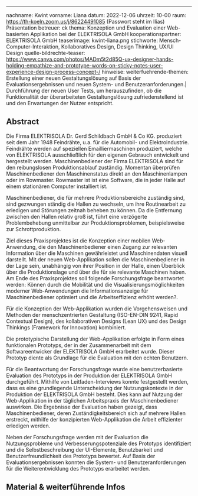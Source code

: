 ---
nachname: Kwint
vorname: Liana
datum: 2022-12-06
uhrzeit: 10-00
raum: https://th-koeln.zoom.us/j/86224491085 (Passwort steht im Ilias) Präsentation
betreuer: ck
thema: Konzeption und Evaluation einer Web-basierten Applikation bei der ELEKTRISOLA GmbH
kooperationspartner: ELEKTRISOLA GmbH
teaserimage: kwint-liana.png
stichworte: Mensch-Computer-Interaktion, Kollaboratives Design, Design Thinking, UX/UI Design
quelle-bildrechte-teaser: https://www.canva.com/photos/MADm5t2d85Q-ux-designer-hands-holding-empathize-and-prototype-words-on-sticky-notes-user-experience-design-process-concept-/
hinweise:
weiterfuehrende-themen: Erstellung einer neuen Gestaltungslösung auf Basis der Evaluationsergebnissen und neuen System- und Benutzeranforderungen.| Durchführung der neuen User Tests, um herauszufinden, ob die Funktionalität der überarbeiteten Gestaltungslösung zufriedenstellend ist und den Erwartungen der Nutzer entspricht.


## Abstract

Die Firma ELEKTRISOLA Dr. Gerd Schildbach GmbH & Co KG. produziert seit dem Jahr 1948 Feindrähte, u.a. für die Automobil- und Elektroindustrie. Feindrähte werden auf speziellen Emailliermaschinen produziert, welche von ELEKTRISOLA ausschließlich für den eigenen Gebrauch entwickelt und hergestellt werden.
Maschinenbediener der Firma ELEKTRISOLA sind für den reibungslosen Produktionsablauf zuständig. Momentan überprüfen Maschinenbediener den Maschinenstatus direkt an den Maschinenlampen oder im Rowmaster. Rowmaster ist ist eine Software, die in jeder Halle auf einem stationären Computer installiert ist.

Maschinenbediener, die für mehrere Produktionsbereiche zuständig sind, sind gezwungen ständig die Hallen zu wechseln, um ihre Routinearbeit zu erledigen und Störungen zeitnah beheben zu können. Da die Entfernung zwischen den Hallen relativ groß ist, führt eine verzögerte Problembehebung unmittelbar zur Produktionsproblemen, beispielsweise zur Schrottproduktion.

Ziel dieses Praxisprojektes ist die Konzeption einer mobilen Web-Anwendung, die den Maschinenbediener einen Zugang zur relevanten Information über die Maschinen gewährleistet und Maschinendaten visuell darstellt. Mit der neuen Web-Applikation sollen die Maschinenbediener in der Lage sein, unabhängig von ihrer Position in der Halle, einen Überblick über die Produktionslage und über die für sie relevante Maschinen haben.
Am Ende des Praxisprojektes soll folgende Forschungsfrage beantwortet werden: Können durch die Mobilität und die Visualisierungsmöglichkeiten moderner Web-Anwendungen die Informationsanzeige für Maschinenbediener optimiert und die Arbeitseffizienz erhöht werden?.

Für die Konzeption der Web-Applikation wurden die Vorgehensweisen und Methoden der menschzentrierten Gestaltung (ISO-EN-DIN 9241, Rapid Contextual Design), des kollaborativen Designs (Lean UX) und des Design Thinkings (Framework for Innovation) kombiniert.

Die prototypische Darstellung der Web-Applikation erfolgte in Form eines funktionalen Prototyps, der in der Zusammenarbeit mit dem Softwareentwicker der ELEKTRISOLA GmbH erarbeitet wurde. Dieser Prototyp diente als Grundlage für die Evaluation mit den echten Benutzern.

Für die Beantwortung der Forschungsfrage wurde eine benutzerbasierte Evaluation des Prototyps in der Produktion der ELEKTRISOLA GmbH durchgeführt. Mithilfe von Leitfaden-Interviews konnte festgestellt werden, dass es eine grundlegende Unterscheidung der Nutzungskontexte in der Produktion der ELEKTRISOLA GmbH besteht. Dies kann auf Nutzung der Web-Applikation in der täglichen Arbeitspraxis der Maschinenbediener auswirken.
Die Ergebnisse der Evaluation haben gezeigt, dass Maschinenbediener, deren Zuständigkeitsbereich sich auf mehrere Hallen erstreckt, mithilfe der konzipierten Web-Applikation die Arbeit effizienter erledigen werden.

Neben der Forschungsfrage werden mit der Evaluation die Nutzungsprobleme und Verbesserungspotenziale des Prototyps identifiziert und die Selbstbeschreibung der UI-Elemente, Benutzbarkeit und Benutzerfreundlichkeit des Prototyps bewertet. Auf Basis der Evaluationsergebnissen konnten die System- und Benutzeranforderungen für die Weiterentwicklung des Prototyps erarbeitet werden.


## Material & weiterführende Infos


